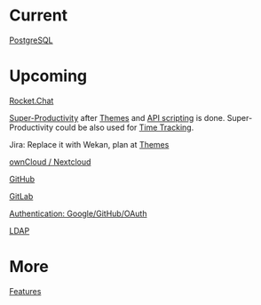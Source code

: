 # Current

[PostgreSQL](https://github.com/wekan/wekan-postgresql)

# Upcoming

[Rocket.Chat](https://github.com/wekan/wekan/issues/803)

[Super-Productivity](https://github.com/johannesjo/super-productivity/issues/7) after [Themes](https://github.com/wekan/wekan/issues/781) and [API scripting](https://github.com/wekan/wekan/issues/794) is done. Super-Productivity could be also used for [Time Tracking](https://github.com/wekan/wekan/issues/812).

Jira: Replace it with Wekan, plan at [Themes](https://github.com/wekan/wekan/issues/781)

[ownCloud / Nextcloud](https://github.com/wekan/wekan/issues/687)

[GitHub](https://github.com/wekan/wekan/issues/253)

[GitLab](https://github.com/wekan/wekan/issues/109)

[Authentication: Google/GitHub/OAuth](https://github.com/wekan/wekan/issues/234)

[LDAP](https://github.com/wekan/wekan/issues/119)

# More

[Features](https://github.com/wekan/wekan/wiki/Features)